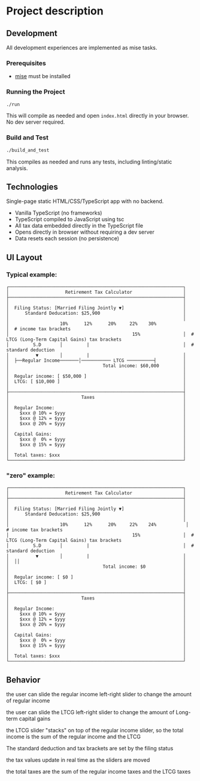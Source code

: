 # Project description

## Development

All development experiences are implemented as mise tasks.

### Prerequisites
- [mise](https://mise.jdx.dev/) must be installed

### Running the Project
```bash
./run
```

This will compile as needed and open `index.html` directly in your browser. No dev server required.

### Build and Test
```bash
./build_and_test
```

This compiles as needed and runs any tests, including linting/static analysis.

## Technologies

Single-page static HTML/CSS/TypeScript app with no backend.
- Vanilla TypeScript (no frameworks)
- TypeScript compiled to JavaScript using tsc
- All tax data embedded directly in the TypeScript file
- Opens directly in browser without requiring a dev server
- Data resets each session (no persistence)

## UI Layout

### Typical example: 
```
┌─────────────────────────────────────────────────────────────────┐
│                     Retirement Tax Calculator                   │
├─────────────────────────────────────────────────────────────────┤
│                                                                 │
│  Filing Status: [Married Filing Jointly ▼]                      │
│      Standard Deducation: $25,900                               │
│                                                                 │
│                   10%      12%      20%     22%    30%                     │  # income tax brackets
│                                              15%                │  # LTCG (Long-Term Capital Gains) tax brackets
│         S.D       │         |                                   │  # standard deduction
│          ▼        │         |                                   │
│  ├──Regular Income───────│─────────── LTCG ──────────┤          │
│                                   Total income: $60,000         │
│                                                                 │
│  Regular income: [ $50,000 ]                                    │
│  LTCG: [ $10,000 ]                                              │
│                                                                 │
├─────────────────────────────────────────────────────────────────┤
│                           Taxes                                 │
│                                                                 │
│  Regular Income:                                                │
│    $xxx @ 10% = $yyy                                            │
│    $xxx @ 12% = $yyy                                            │
│    $xxx @ 20% = $yyy                                            │
│                                                                 │
│  Capital Gains:                                                 │
│    $xxx @  0% = $yyy                                            │
│    $xxx @ 15% = $yyy                                            │
│                                                                 │
│  Total taxes: $xxx                                              │
└─────────────────────────────────────────────────────────────────┘
```

### "zero" example:

```
┌─────────────────────────────────────────────────────────────────┐
│                     Retirement Tax Calculator                   │
├─────────────────────────────────────────────────────────────────┤
│                                                                 │
│  Filing Status: [Married Filing Jointly ▼]                      │
│      Standard Deducation: $25,900                               │
│                                                                 │
│                   10%      12%      20%     22%    24%           │  # income tax brackets
│                                              15%                │  # LTCG (Long-Term Capital Gains) tax brackets
│         S.D       │         |                                   │  # standard deduction
│          ▼        │         |                                   │
│  ││                                                             │
│                                   Total income: $0              │
│                                                                 │
│  Regular income: [ $0 ]                                         │
│  LTCG: [ $0 ]                                                   │
│                                                                 │
├─────────────────────────────────────────────────────────────────┤
│                           Taxes                                 │
│                                                                 │
│  Regular Income:                                                │
│    $xxx @ 10% = $yyy                                            │
│    $xxx @ 12% = $yyy                                            │
│    $xxx @ 20% = $yyy                                            │
│                                                                 │
│  Capital Gains:                                                 │
│    $xxx @  0% = $yyy                                            │
│    $xxx @ 15% = $yyy                                            │
│                                                                 │
│  Total taxes: $xxx                                              │
└─────────────────────────────────────────────────────────────────┘
```



## Behavior

the user can slide the regular income left-right slider to change the amount of regular income

the user can slide the LTCG left-right slider to change the amount of Long-term capital gains

the LTCG slider "stacks" on top of the regular income slider, so the total income is the sum of the regular income and the LTCG

The standard deduction and tax brackets are set by the filing status

the tax values update in real time as the sliders are moved

the total taxes are the sum of the regular income taxes and the LTCG taxes

